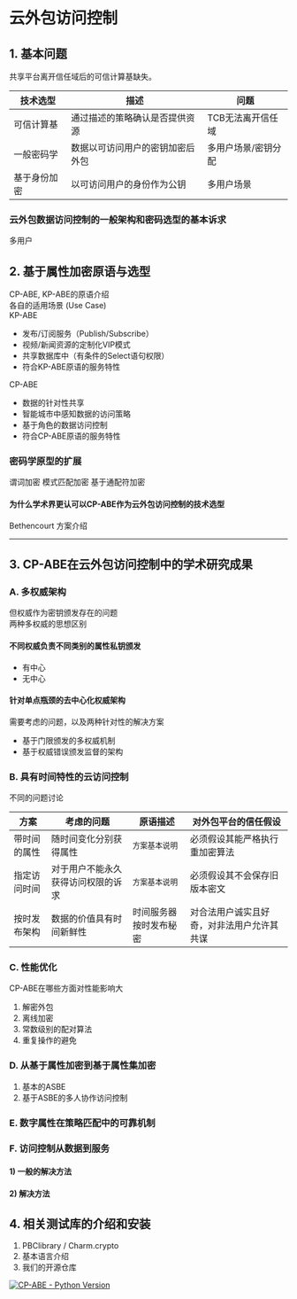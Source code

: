 # 云外包访问控制  

## 1. 基本问题

共享平台离开信任域后的可信计算基缺失。

| 技术选型      | 描述   | 问题 |  
| ----------- | ----------- |---- |
| 可信计算基 | 通过描述的策略确认是否提供资源       | TCB无法离开信任域 |  
| 一般密码学   | 数据以可访问用户的密钥加密后外包     |  多用户场景/密钥分配 |
| 基于身份加密 | 以可访问用户的身份作为公钥 | 多用户场景 |  

### 云外包数据访问控制的一般架构和密码选型的基本诉求

多用户

## 2. 基于属性加密原语与选型

CP-ABE, KP-ABE的原语介绍  
各自的适用场景 (Use Case)  
KP-ABE

- 发布/订阅服务（Publish/Subscribe）
- 视频/新闻资源的定制化VIP模式
- 共享数据库中（有条件的Select语句权限）
- 符合KP-ABE原语的服务特性

CP-ABE  

- 数据的针对性共享
- 智能城市中感知数据的访问策略
- 基于角色的数据访问控制
- 符合CP-ABE原语的服务特性

### 密码学原型的扩展

谓词加密
模式匹配加密
基于通配符加密

#### 为什么学术界更认可以CP-ABE作为云外包访问控制的技术选型

Bethencourt 方案介绍  

---

## 3. CP-ABE在云外包访问控制中的学术研究成果  

### A. 多权威架构  
  
但权威作为密钥颁发存在的问题  
两种多权威的思想区别
  
#### 不同权威负责不同类别的属性私钥颁发  
  
- 有中心  
- 无中心

#### 针对单点瓶颈的去中心化权威架构

需要考虑的问题，以及两种针对性的解决方案
  
- 基于门限颁发的多权威机制  
- 基于权威错误颁发监督的架构
  
### B. 具有时间特性的云访问控制  
  
不同的问题讨论  

| 方案 | 考虑的问题 | 原语描述 | 对外包平台的信任假设 |  
| ----------- | ----------- |---- | ---- |
| 带时间的属性 | 随时间变化分别获得属性 | `方案基本说明` | 必须假设其能严格执行重加密算法 |  
| 指定访问时间 | 对于用户不能永久获得访问权限的诉求 |  `方案基本说明` | 必须假设其不会保存旧版本密文 |  
| 按时发布架构 | 数据的价值具有时间新鲜性 | 时间服务器按时发布秘密 | 对合法用户诚实且好奇，对非法用户允许其共谋 |  

### C. 性能优化

CP-ABE在哪些方面对性能影响大

1. 解密外包
2. 离线加密
3. 常数级别的配对算法
4. 重复操作的避免

### D. 从基于属性加密到基于属性集加密

1. 基本的ASBE
2. 基于ASBE的多人协作访问控制

### E. 数字属性在策略匹配中的可靠机制

### F. 访问控制从数据到服务

#### 1) 一般的解决方法

#### 2) 解决方法

## 4. 相关测试库的介绍和安装

1. PBClibrary / Charm.crypto
2. 基本语言介绍
3. 我们的开源仓库

[![CP-ABE - Python Version](https://img.shields.io/badge/cp--abe-github-blue)](https:github.com/xxx.git)
